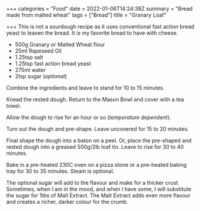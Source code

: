 +++
categories = "Food"
date = 2022-01-06T14:24:38Z
summary = "Bread made from malted wheat"
tags = ["Bread"]
title = "Granary Loaf"

+++
This is not a sourdough recipe as it uses conventional fast action bread yeast to leaven the bread. It is my favorite bread to have with cheese.

* 500g Granary or Malted Wheat flour
* 25ml Rapeseed Oil
* 1.25tsp salt
* 1.25tsp fast action bread yeast
* 275ml water
* 2tsp sugar (_optional_)

Combine the ingredients and leave to stand for 10 to 15 minutes.

Knead the rested dough. Return to the Mason Bowl and cover with a tea towel.

Allow the dough to rise for an hour or so (_temperature dependent_).

Turn out the dough and pre-shape. Leave uncovered for 15 to 20 minutes.

Final shape the dough into a baton on a peel. Or, place the pre-shaped and rested dough into a greased 500g/2lb loaf tin. Leave to rise for 30 to 40 minutes.

Bake in a pre-heated 230C oven on a pizza stone or a pre-heated baking tray for 30 to 35 minutes. Steam is optional.

The optional sugar will add to the flavour and make for a thicker crust. Sometimes, when I am in the mood, and when I have some, I will substitute the sugar for 1tbs of Malt Extract. The Malt Extract adds even more flavour and creates a richer, darker colour for the crumb.
